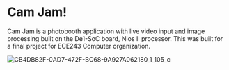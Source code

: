 # Cam Jam!
Cam Jam is a photobooth application with live video input and image processing built on the De1-SoC board, Nios II processor. This was 
built for a final project for ECE243 Computer organization.

![CB4DB82F-0AD7-472F-BC68-9A927A062180_1_105_c](https://github.com/rkchan77/camjam/assets/86031810/b949885b-320d-4cdd-be0c-98a254d020ed)
